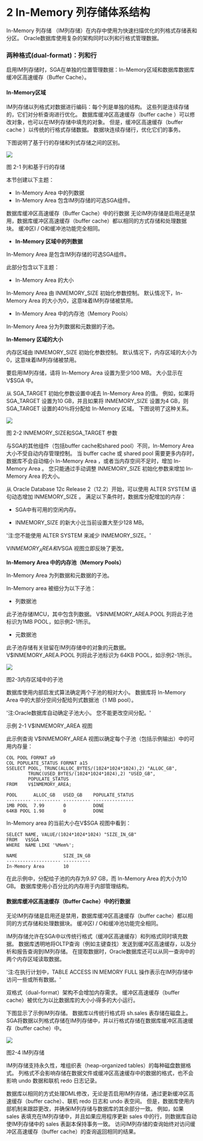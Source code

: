 # 2 In-Memory 列存储体系结构
  In-Memory 列存储 （IM列存储）在内存中使用为快速扫描优化的列格式存储表和分区。 Oracle数据库使用复杂的架构同时以列和行格式管理数据。

### 两种格式(dual-format)：列和行

  启用IM列存储时，SGA在单独的位置管理数据：In-Memory区域和数据库数据库缓冲区高速缓存（Buffer Cache）。

#### In-Memory区域

  IM列存储以列格式对数据进行编码：每个列是单独的结构。 这些列是连续存储的，它们对分析查询进行优化。 数据库缓冲区高速缓存（buffer cache ）可以修改对象，也可以在IM列存储中填充的对象。 但是，缓冲区高速缓存（buffer cache ）以传统的行格式存储数据。 数据块连续存储行，优化它们的事务。

  下图说明了基于行的存储和列式存储之间的区别。

![](http://mmbiz.qpic.cn/mmbiz_png/6F1WRDupvKs0vwRBm8SRbGEkJLyCr9978JKo74haAfsLpEEFPHvn9YNuicPtIjdicUxeyF7uDqbwtlEzZ64dzfDQ/640?wx_fmt=png&tp=webp&wxfrom=5&wx_lazy=1&wx_co=1)

图 2-1 列和基于行的存储

  本节创建以下主题：

  * In-Memory  Area 中的列数据
  * In-Memory  Area 包含IM列存储的可选SGA组件。

  数据库缓冲区高速缓存（Buffer Cache）中的行数据
无论IM列存储是启用还是禁用，数据库缓冲区高速缓存（buffer cache）都以相同的方式存储和处理数据块。 缓冲区I / O和缓冲池功能完全相同。

  * **In-Memory 区域中的列数据**

  In-Memory  Area 是包含IM列存储的可选SGA组件。

  此部分包含以下主题：

  * In-Memory  Area 的大小

  In-Memory  Area 由 INMEMORY_SIZE 初始化参数控制。 默认情况下，In-Memory  Area 的大小为0，这意味着IM列存储被禁用。

  * In-Memory  Area 中的内存池（Memory Pools）

  In-Memory  Area 分为列数据和元数据的子池。
  

  **In-Memory 区域的大小**

  内存区域由 INMEMORY_SIZE 初始化参数控制。 默认情况下，内存区域的大小为0，这意味着IM列存储被禁用。

  要启用IM列存储，请将 In-Memory Area 设置为至少100 MB。 大小显示在 V$SGA 中。

  从 SGA_TARGET 初始化参数设置中减去 In-Memory Area 的值。 例如，如果将 SGA_TARGET 设置为10 GB，并且如果将 INMEMORY_SIZE 设置为4 GB，则 SGA_TARGET 设置的40％将分配给 In-Memory 区域。 下图说明了这种关系。

![](http://mmbiz.qpic.cn/mmbiz_png/6F1WRDupvKs0vwRBm8SRbGEkJLyCr9975IMicocCoqJpic4dkjRj0ds14bxnia7uZgicHmGibCvLYibq7Cd6hlKQls0A/640?wx_fmt=png&tp=webp&wxfrom=5&wx_lazy=1&wx_co=1)

图 2-2 INMEMORY_SIZE和SGA_TARGET 参数

  与SGA的其他组件（包括buffer cache和shared pool）不同，In-Memory Area 大小不受自动内存管理控制。 当 buffer cache 或 shared pool 需要更多内存时，数据库不会自动缩小 In-Memory Area ，或者当内存空间不足时，增加 In-Memory Area 。 您只能通过手动调整 INMEMORY_SIZE 初始化参数来增加 In-Memory Area 的大小。

  从 Oracle Database 12c Release 2（12.2）开始，可以使用 ALTER SYSTEM 语句动态增加 INMEMORY_SIZE 。 满足以下条件时，数据库分配增加的内存：

  * SGA中有可用的空闲内存。

  * INMEMORY_SIZE 的新大小比当前设置大至少128 MB。

  '注:您不能使用 ALTER SYSTEM 来减少 INMEMORY_SIZE。'

  V$INMEMORY_AREA 和 V$SGA 视图立即反映了更改。
  

  **In-Memory Area 中的内存池（Memory Pools）**
  
  In-Memory Area 为列数据和元数据的子池。

  In-Memory area 被细分为以下子池：

  * 列数据池

  此子池存储IMCU，其中包含列数据。 V$INMEMORY_AREA.POOL 列将此子池标识为1MB POOL，如示例2-1所示。

  * 元数据池

  此子池存储有关驻留在IM列存储中的对象的元数据。 V$INMEMORY_AREA.POOL 列将此子池标识为 64KB POOL，如示例2-1所示。

  ![](http://mmbiz.qpic.cn/mmbiz_png/6F1WRDupvKs0vwRBm8SRbGEkJLyCr997XvCb0r3MpvK4jFJvwht24V5icJhyc0SFfXDezAEYep4fhFYU2LTPuQw/640?wx_fmt=png&tp=webp&wxfrom=5&wx_lazy=1&wx_co=1)

  图2-3内存区域中的子池

  数据库使用内部启发式算法确定两个子池的相对大小。 数据库将 In-Memory Area 中的大部分空间分配给列式数据池（1 MB pool）。


  '注:Oracle数据库自动确定子池大小。 您不能更改空间分配。'

  示例 2-1 V$INMEMORY_AREA 视图

  此示例查询 V$INMEMORY_AREA 视图以确定每个子池（包括示例输出）中的可用内存量：

```
COL POOL FORMAT a9
COL POPULATE_STATUS FORMAT a15
SSELECT POOL, TRUNC(ALLOC_BYTES/(1024*1024*1024),2) "ALLOC_GB",
        TRUNC(USED_BYTES/(1024*1024*1024),2) "USED_GB",
        POPULATE_STATUS
FROM    V$INMEMORY_AREA;

POOL      ALLOC_GB   USED_GB    POPULATE_STATUS
--------- ---------- ---------- ---------------
1MB POOL  7.99       0          DONE
64KB POOL 1.98       0          DONE
```

  In-Memory area 的当前大小在V$SGA 视图中看到：

```
SELECT NAME, VALUE/(1024*1024*1024) "SIZE_IN_GB"
FROM   V$SGA 
WHERE  NAME LIKE '%Mem%';

NAME                 SIZE_IN_GB
-------------------- ----------
In-Memory Area       10
```

在此示例中，分配给子池的内存为9.97 GB，而 In-Memory Area 的大小为10 GB。 数据库使用小百分比的内存用于内部管理结构。

#### 数据库缓冲区高速缓存（Buffer Cache）中的行数据

  无论IM列存储是启用还是禁用，数据库缓冲区高速缓存（buffer cache）都以相同的方式存储和处理数据块。 缓冲区I / O和缓冲池功能完全相同。

  IM列存储允许在SGA中以传统行格式（缓冲区高速缓存）和列格式同时填充数据。 数据库透明地将OLTP查询（例如主键查找）发送到缓冲区高速缓存，以及分析和报告查询到IM列存储。 在提取数据时，Oracle数据库还可以从同一查询中的两个内存区域读取数据。

  '注:在执行计划中，TABLE ACCESS IN MEMORY FULL 操作表示在IM列存储中访问一些或所有数据。'

  双格式（dual-format）架构不会增加内存需求。 缓冲区高速缓存（buffer cache）被优化为以比数据库的大小小得多的大小运行。

下图显示了示例IM列存储。 数据库以传统行格式将 sh.sales 表存储在磁盘上。 SGA将数据以列格式存储在IM列存储中，并以行格式存储在数据库缓冲区高速缓存（buffer cache）中。

![](http://mmbiz.qpic.cn/mmbiz_png/6F1WRDupvKs0vwRBm8SRbGEkJLyCr997ZkCeQ0pVEW6jdAVahZdwHEyPpE06tTOkZHhcYe69TQSLMHdlaGDmoA/640?wx_fmt=png&tp=webp&wxfrom=5&wx_lazy=1&wx_co=1)

图2-4 IM列存储

IM列存储支持永久性，堆组织表（heap-organized tables）的每种磁盘数据格式。 列格式不会影响存储在数据文件或缓冲区高速缓存中的数据的格式，也不会影响 undo 数据和联机 redo 日志记录。

数据库以相同的方式处理DML修改，无论是否启用IM列存储，通过更新缓冲区高速缓存（buffer cache）、联机 redo 日志和 undo 表空间。 但是，数据库使用内部机制来跟踪更改，并确保IM列存储与数据库的其余部分一致。 例如，如果 sales 表填充在IM列存储中，并且如果应用程序更新 sales 中的行，则数据库自动使IM列存储中的 sales 表副本保持事务一致。 访问IM列存储的查询始终对访问缓冲区高速缓存（buffer cache）的查询返回相同的结果。
